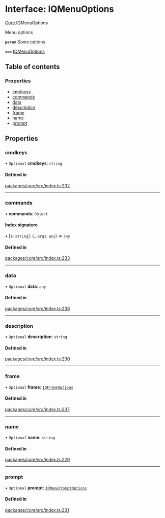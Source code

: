 # Interface: IQMenuOptions

[Core](../modules/Core.md).IQMenuOptions

Menu options

**`param`** Some options.

**`see`** [IQMenuOptions](Core.IQMenuOptions.md)

## Table of contents

### Properties

- [cmdkeys](Core.IQMenuOptions.md#cmdkeys)
- [commands](Core.IQMenuOptions.md#commands)
- [data](Core.IQMenuOptions.md#data)
- [description](Core.IQMenuOptions.md#description)
- [frame](Core.IQMenuOptions.md#frame)
- [name](Core.IQMenuOptions.md#name)
- [prompt](Core.IQMenuOptions.md#prompt)

## Properties

### cmdkeys

• `Optional` **cmdkeys**: `string`

#### Defined in

[packages/core/src/index.ts:232](https://github.com/iniquitybbs/iniquity/blob/976716f/packages/core/src/index.ts#L232)

___

### commands

• **commands**: `Object`

#### Index signature

▪ [s: `string`]: (...`args`: `any`) => `any`

#### Defined in

[packages/core/src/index.ts:233](https://github.com/iniquitybbs/iniquity/blob/976716f/packages/core/src/index.ts#L233)

___

### data

• `Optional` **data**: `any`

#### Defined in

[packages/core/src/index.ts:238](https://github.com/iniquitybbs/iniquity/blob/976716f/packages/core/src/index.ts#L238)

___

### description

• `Optional` **description**: `string`

#### Defined in

[packages/core/src/index.ts:230](https://github.com/iniquitybbs/iniquity/blob/976716f/packages/core/src/index.ts#L230)

___

### frame

• `Optional` **frame**: [`IQFrameOptions`](Core.IQFrameOptions.md)

#### Defined in

[packages/core/src/index.ts:237](https://github.com/iniquitybbs/iniquity/blob/976716f/packages/core/src/index.ts#L237)

___

### name

• `Optional` **name**: `string`

#### Defined in

[packages/core/src/index.ts:229](https://github.com/iniquitybbs/iniquity/blob/976716f/packages/core/src/index.ts#L229)

___

### prompt

• `Optional` **prompt**: [`IQMenuPromptOptions`](Core.IQMenuPromptOptions.md)

#### Defined in

[packages/core/src/index.ts:231](https://github.com/iniquitybbs/iniquity/blob/976716f/packages/core/src/index.ts#L231)
